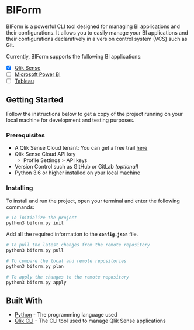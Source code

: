 # BIForm

BIForm is a powerful CLI tool designed for managing BI applications and their configurations. It allows you to easily manage your BI applications and their configurations declaratively in a version control system (VCS) such as Git.

Currently, BIForm supports the following BI applications:

- [x] [Qlik Sense](https://www.qlik.com/us/products/qlik-sense)
- [ ] [Microsoft Power BI](https://powerbi.microsoft.com/)
- [ ] [Tableau](https://www.tableau.com/)

## Getting Started

Follow the instructions below to get a copy of the project running on your local machine for development and testing purposes.

### Prerequisites

- A Qlik Sense Cloud tenant: You can get a free trail [here](https://www.qlik.com/us/products/qlik-cloud)
- Qlik Sense Cloud API key
  - Profile Settings > API keys
- Version Control such as GitHub or GitLab _(optional)_
- Python 3.6 or higher installed on your local machine

### Installing

To install and run the project, open your terminal and enter the following commands:

```bash
# To initialize the project
python3 biform.py init
```

Add all the required information to the **`config.json`** file.

```bash
# To pull the latest changes from the remote repository
python3 biform.py pull
```

```bash
# To compare the local and remote repositories
python3 biform.py plan
```

```bash
# To apply the changes to the remote repository
python3 biform.py apply
```

## Built With

- [Python](https://www.python.org/) - The programming language used
- [Qlik CLI](https://qlik.dev/toolkits/qlik-cli/) - The CLI tool used to manage Qlik Sense applications

